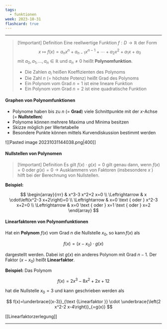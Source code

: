 ```yaml
---
tags:
  - funktionen
week: 2023-10-31
flashcard: true
---
```

***

> [!important] Definition
> Eine reellwertige Funktion $f: D \rightarrow \mathbb{R}$ der Form
> $$
> x \mapsto f(x)=a_n x^n+a_{n-1} x^{n-1}+\cdots+a_2 x^2+a_1 x+a_0
> $$
> mit $a_0, a_1, \ldots, a_n \in \mathbb{R}$ und $a_{n} \neq 0$ heißt **Polynomfunktion**.
> - Die Zahlen $a_i$ heißen Koeffizienten des Polynoms
> - Die Zahl $n$ (= höchste Potenz) heißt Grad des Polynoms
> - Ein Polynom vom Grad $n=1$ ist eine lineare Funktion
> - Ein Polynom vom Grad $n=2$ ist eine quadratische Funktion

#### Graphen von Polynomfunktionen
- Polynome haben bis zu $n$ (= **Grad**) viele Schnittpunkte mit der $x$-Achse (= **Nullstellen**)
- Polynome können mehrere Maxima und Minima besitzen
- Skizze möglich per Wertetabelle
- Besondere Punkte können mittels Kurvendiskussion bestimmt werden

![[Pasted image 20231031144038.png|400]]

#### Nullstellen von Polynomen

> [!important] Definition
> Es gilt $f(x) \cdot g(x)=0$ gilt genau dann, wenn $f(x)=0$ oder $g(x)=0$
> $\rightarrow$
> Ausklammern von Faktoren (insbesondere $x$ ) hilft bei der Berechnung von Nullstellen.

**Beispiel:**

$$
\begin{array}{rrr} 
& x^3-3 x^2+2 x=0 \\
\Leftrightarrow & x \cdot\left(x^2-3 x+2\right)=0 \\
\Leftrightarrow & x=0 \text { oder } x^2-3 x+2=0 \\
\Leftrightarrow & x=0 \text { oder } x=1 \text { oder } x=2
\end{array}
$$

#### Linearfaktoren von Polynomfunktionen

Hat ein **Polynom** $f(x)$ vom Grad $n$ die Nullstelle $x_0$, so $\operatorname{kann} f(x)$ als

$$
f(x)=\left(x-x_0\right) \cdot g(x)
$$

dargestellt werden. Dabei ist $g(x)$ ein anderes Polynom mit Grad $n-1$.
Der Faktor $\left(x-x_0\right)$ heißt **Linearfaktor**.

**Beispiel:**
Das Polynom

$$
f(x)=2 x^3-8 x^2+2 x+12
$$

hat die Nullstelle $x_0=3$ und kann geschrieben werden als

$$
f(x)=\underbrace{(x-3)}_{\text {Linearfaktor }} \cdot \underbrace{\left(2 x^2-2 x-4\right)}_{=g(x)}
$$

[[Linearfaktorzerlegung]]
***
